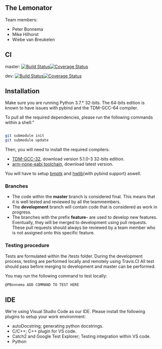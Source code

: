
## The Lemonator

Team members:
- Peter Bonnema
- Mike Hilhorst
- Wiebe van Breukelen

## CI

master: [![Build Status](https://travis-ci.com/PBonnema/lemonator.svg?branch=dev)](https://travis-ci.com/PBonnema/lemonator)[![Coverage Status](https://coveralls.io/repos/github/PBonnema/lemonator/badge.svg)](https://coveralls.io/github/PBonnema/lemonator)

dev: [![Build Status](https://travis-ci.com/PBonnema/lemonator.svg?branch=dev)](https://travis-ci.com/PBonnema/lemonator)[![Coverage Status](https://coveralls.io/repos/github/PBonnema/lemonator/badge.svg?branch=dev)](https://coveralls.io/github/PBonnema/lemonator?branch=dev)

## Installation
Make sure you are running Python 3.7.* 32-bits. The 64-bits edition is known to have issues with pybind and the TDM-GCC-64 compiler.

To pull all the required dependencies, please run the following commands within a shell:"

```bash

git submodule init
git submodule update

```

Then, you will need to install the required compilers:
  - [TDM-GCC-32](http://tdm-gcc.tdragon.net/download), download version 5.1.0-3 32-bits edition.
  - [arm-none-eabi toolchain](https://developer.arm.com/tools-and-software/open-source-software/developer-tools/gnu-toolchain/gnu-rm/downloads), download latest version.
  
You will have to setup [bmptk](http://github.com/wovo/bmptk) and [hwlib](http://github.com/wovo/hwlib)(with pybind support) aswell.

### Branches
- The code within the **master** branch is considered final. This means that it is well tested and reviewed by all the teammembers.
- The **development** branch will contain code that is considered as work in progress.
- The branches with the prefix **feature-** are used to develop new features. Eventually, they will be merged to development using pull requests. These pull requests should always be reviewed by a team member who is not assigned onto this specific feature.

### Testing procedure
Tests are formulated within the /tests folder. During the development process, testing are performed locally and remotely using Travis.CI
All test should pass before merging to development and master can be performed. 

You may run the following command to test locally:
```bash
@PBonnema ADD COMMAND TO TEST HERE
```

## IDE
We're using Visual Studio Code as our IDE. Please install the following plugins to setup your work environment:
- autoDocstring; generating python docstrings.
- C/C++; C++ plugin for VS code.
- Catch2 and Google Test Explorer; Testing integration within VS code.
- Python

